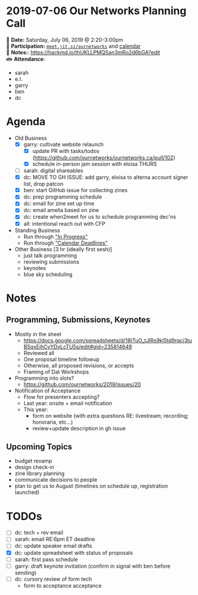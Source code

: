 # 2019-07-06 Our Networks Planning Call

:date: **Date:** Saturday, July 06, 2019 @ 2:20-3:00pm  
:raising_hand: **Participation:** [`meet.jit.si/ournetworks`](https://meet.jit.si/ournetworks) and [calendar](https://calendar.google.com/calendar/embed?src=aers7atolh0uurlfmkoki9kikg%40group.calendar.google.com&ctz=America%2FToronto)  
:notebook: **Notes:**: https://hackmd.io/thUKLLPMQSan3mRo2d6bGA?edit  
:family: **Attendance:**
- sarah
- e.l.
- garry
- ben
- dc

# Agenda

- Old Business
    - [x] garry: cultivate website relaunch
        - [x] update PR with tasks/todos (https://github.com/ournetworks/ournetworks.ca/pull/102)
        - [x] schedule in-person jam session with eloisa THURS
    - [ ] sarah: digital shareables
    - [x] dc: MOVE TO GH ISSUE: add garry, eloisa to alterna account signer list, drop patcon
    - [x] ben: start GitHub issue for collecting zines
    - [x] dc: prep programming schedule
    - [x] dc: email for zine set up time
    - [x] dc: email amelia based on zine
    - [x] dc: create when2meet for us to schedule programming dec'ns
    - [x] all: intentional reach out with CFP
- Standing Business
  - Run through ["In Progress"](https://github.com/ournetworks/2019/projects/1)
  - Run through ["Calendar Deadlines"](https://calendar.google.com/calendar/embed?src=aers7atolh0uurlfmkoki9kikg%40group.calendar.google.com&ctz=America%2FToronto)
- Other Business [3 hr (ideally first sesh)]
    - just talk programming
    - reviewing submissions
    - keynotes
    - blue sky scheduling

# Notes

## Programming, Submissions, Keynotes

- Mostly in the sheet
    - https://docs.google.com/spreadsheets/d/18ITuO_tJIRs9kl5td9rqcj3tuB5qxEihCvYDyLcTU5s/edit#gid=235814649
    - Reviewed all
    - One proposal timeline followup
    - Otherwise, all proposed revisions, or accepts
    - Framing of Dat Workshops
- Programming into slots?
    - https://github.com/ournetworks/2019/issues/20
- Notification of Acceptance
    - Flow for presenters accepting?
    - Last year: onsite + email notification
    - This year: 
        - form on website (with extra questions RE: livestream; recording; honoraria, etc...)
        - review+update description in gh issue

## Upcoming Topics

- budget revamp
- design check-in
- zine library planning
- communicate decisions to people
- plan to get us to August (timelines on schedule up, registration launched)

# TODOs

- [ ] dc: tech + rev email
- [ ] sarah: email RE:6pm ET deadline
- [ ] dc: update speaker email drafts
- [x] dc: update spreadsheet with status of proposals
- [ ] sarah: first pass schedule
- [ ] garry: draft keynote invitation (confirm in signal with ben before sending)
- [ ] dc: cursory review of form tech
    - form to acceptance acceptance



